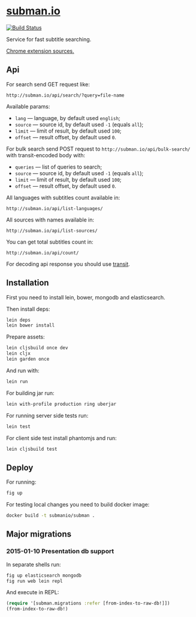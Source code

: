 # [subman.io](http://subman.io/)
[![Build Status](https://travis-ci.org/nvbn/subman.svg?branch=master)](https://travis-ci.org/nvbn/subman)

Service for fast subtitle searching.

[Chrome extension sources.](https://github.com/nvbn/subman-chrome)

## Api

For search send GET request like:

    http://subman.io/api/search/?query=file-name
    
Available params:

* `lang` &mdash; language, by default used `english`;
* `source` &mdash; source id, by default used `-1` (equals `all`);
* `limit` &mdash; limit of result, by default used `100`;
* `offset` &mdash; result offset, by default used `0`.

For bulk search send POST request to `http://subman.io/api/bulk-search/` with transit-encoded body with:

* `queries` &mdash; list of queries to search;
* `source` &mdash; source id, by default used `-1` (equals `all`);
* `limit` &mdash; limit of result, by default used `100`;
* `offset` &mdash; result offset, by default used `0`.
    
All languages with subtitles count available in:

    http://subman.io/api/list-languages/

All sources with names available in:

    http://subman.io/api/list-sources/

You can get total subtitles count in:

    http://subman.io/api/count/

For decoding api response you should use [transit](https://github.com/cognitect/transit-format).

## Installation

First you need to install lein, bower, mongodb and elasticsearch.

Then install deps:

```bash
lein deps
lein bower install
```

Prepare assets:

```bash
lein cljsbuild once dev
lein cljx
lein garden once
```

And run with:

```bash
lein run
```

For building jar run:

```bash
lein with-profile production ring uberjar
```

For running server side tests run:

```bash
lein test
```

For client side test install phantomjs and run:

```bash
lein cljsbuild test
```

## Deploy

For running:

```bash
fig up
```

For testing local changes you need to build docker image:

```bash
docker build -t submanio/subman .
```

## Major migrations

### 2015-01-10 Presentation db support

In separate shells run:

```bash
fig up elasticsearch mongodb
fig run web lein repl
```

And execute in REPL:

```clojure
(require '[subman.migrations :refer [from-index-to-raw-db!]])
(from-index-to-raw-db!)
```
